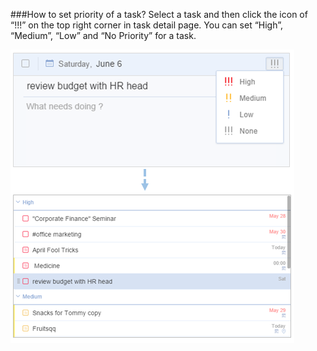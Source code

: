 ###How to set priority of a task?
Select a task and then click the icon of “!!!” on the top right corner in task detail page. You can set “High”, “Medium”, “Low” and “No Priority” for a task.  

![](../images/webpriority.png)
